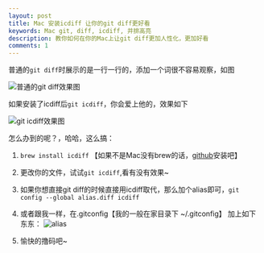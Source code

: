 ```yaml
---
layout: post
title: Mac 安装icdiff 让你的git diff更好看
keywords: Mac git, diff, icdiff, 并排高亮
description: 教你如何在你的Mac上让git diff更加人性化，更加好看
comments: 1
---
```


普通的`git diff`时展示的是一行一行的，添加一个词很不容易观察，如图

![普通的git diff效果图](http://ww1.sinaimg.cn/large/71405cabjw1f4uzlv2sxoj20ks0aeq5h.jpg)


如果安装了icdiff后`git icdiff`，你会爱上他的，效果如下

![git icdiff效果图](http://ww4.sinaimg.cn/large/71405cabgw1f4zangep5ij20dg072wfm.jpg)


怎么办到的呢？，哈哈，这么搞：

1. `brew install icdiff` 【如果不是Mac没有brew的话，[github](https://github.com/jeffkaufman/icdiff)安装吧】
2. 更改你的文件，试试`git icdiff`,看有没有效果~
3. 如果你想直接git diff的时候直接用icdiff取代，那么加个alias即可，`git config --global alias.diff icdiff`

4. 或者跟我一样，在.gitconfig【我的一般在家目录下 ~/.gitconfig】 加上如下东东：
![alias](http://ww4.sinaimg.cn/large/71405cabjw1f4uzm840elj20ha06a3z8.jpg)

5. 愉快的撸码吧~
